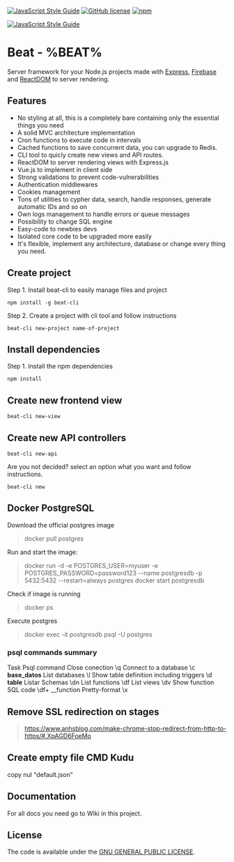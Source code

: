 [![JavaScript Style Guide](https://img.shields.io/badge/code_style-standard-brightgreen.svg)](https://standardjs.com)
[![GitHub license](https://img.shields.io/github/license/thepisode/beat.svg)](https://github.com/thepisode/beat/blob/master/LICENSE) 
[![npm](https://img.shields.io/npm/v/npm.svg)](https://www.npmjs.com/package/beat-cli)

[![JavaScript Style Guide](https://cdn.rawgit.com/standard/standard/master/badge.svg)](https://github.com/standard/standard)

# Beat - %BEAT%

Server framework for your Node.js projects made with [Express](https://expressjs.com/), [Firebase](https://firebase.google.com/) and [ReactDOM](https://reactjs.org/docs/react-dom.html) to server rendering.

## Features

* No styling at all, this is a completely bare containing only the essential things you need
* A solid MVC architecture implementation
* Cron functions to execute code in intervals
* Cached functions to save concurrent data, you can upgrade to Redis.
* CLI tool to quicly create new views and API routes.
* ReactDOM to server rendering views with Express.js
* Vue.js to implement in client side
* Strong validations to prevent code-vulnerabilities
* Authentication middlewares
* Cookies management
* Tons of utilities to cypher data, search, handle responses, generate automatic IDs and so on
* Own logs management to handle errors or queue messages
* Possibility to change SQL engine
* Easy-code to newbies devs
* Isolated core code to be upgraded more easily
* It's flexible, implement any architecture, database or change every thing you need.

## Create project

Step 1. Install beat-cli to easily manage files and project

```shell
npm install -g beat-cli
```

Step 2. Create a project with cli tool and follow instructions

```shell
beat-cli new-project name-of-project
```

## Install dependencies

Step 1. Install the npm dependencies
```shell
npm install
```

## Create new frontend view

```shell
beat-cli new-view
```

## Create new API controllers

```shell
beat-cli new-api
```

Are you not decided? select an option what you want and follow instructions.

```shell
beat-cli new
```

## Docker PostgreSQL

Download the official postgres image

> docker pull postgres

Run and start the image:

> docker run -d -e POSTGRES_USER=myuser -e POSTGRES_PASSWORD=password123 --name postgresdb -p 5432:5432  --restart=always postgres
> docker start postgresdb

Check if image is running

> docker ps

Execute postgres

> docker exec -it postgresdb psql -U postgres

### psql commands summary
Task	Psql command
Close conection	\q
Connect to a database	\c __base_datos__
List databases	\l
Show table definition including triggers	\d __table__
Listar Schemas	\dn
List functions	\df
List views	\dv
Show function SQL code	\df+ __function
Pretty-format	\x

## Remove SSL redirection on stages

> https://www.anhsblog.com/make-chrome-stop-redirect-from-http-to-https/#.XpAGD6FoeMo

## Create empty file CMD Kudu

copy nul "default.json"

## Documentation

For all docs you need go to Wiki in this project.

## License

The code is available under the [GNU GENERAL PUBLIC LICENSE](LICENSE).

